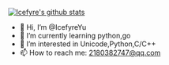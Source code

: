 [![Icefyre's github stats](https://github-readme-stats.vercel.app/api?username=IceftreYu)](https://github.com/IcefyreYu/github-readme-stats)


- 👋 Hi, I’m @IcefyreYu
- 🌱 I’m currently learning python,go
- 👀 I’m interested in Unicode,Python,C/C++
- 📫 How to reach me: 2180382747@qq.com
